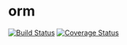 orm
===

[![Build Status](https://travis-ci.org/yosida95/orm.png)](https://travis-ci.org/yosida95/orm)
[![Coverage Status](https://coveralls.io/repos/yosida95/orm/badge.png)](https://coveralls.io/r/yosida95/orm)
